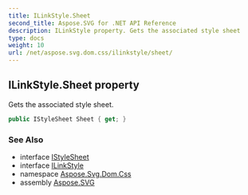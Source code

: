 ```yaml
---
title: ILinkStyle.Sheet
second_title: Aspose.SVG for .NET API Reference
description: ILinkStyle property. Gets the associated style sheet
type: docs
weight: 10
url: /net/aspose.svg.dom.css/ilinkstyle/sheet/
---
```

## ILinkStyle.Sheet property

Gets the associated style sheet.

```csharp
public IStyleSheet Sheet { get; }
```

### See Also

* interface [IStyleSheet](../../istylesheet/)
* interface [ILinkStyle](../)
* namespace [Aspose.Svg.Dom.Css](../../../aspose.svg.dom.css/)
* assembly [Aspose.SVG](../../../)
